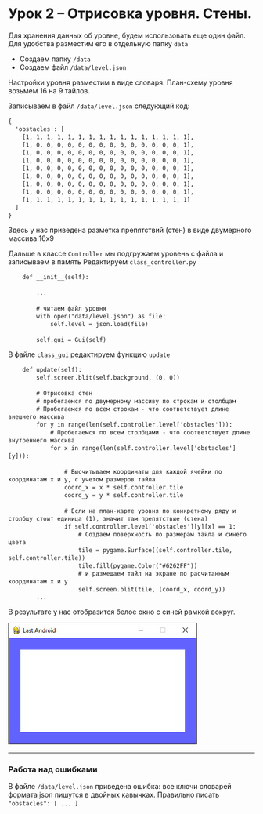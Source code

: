 # Урок 2 – Отрисовка уровня. Стены.
Для хранения данных об уровне, будем использовать еще один файл.
Для удобства разместим его в отдельную папку `data`

- Создаем папку `/data`
- Создаем файл `/data/level.json`

Настройки уровня разместим в виде словаря.
План-схему уровня возьмем 16 на 9 тайлов.

Записываем в файл `/data/level.json` следующий код:

    {
      'obstacles': [
        [1, 1, 1, 1, 1, 1, 1, 1, 1, 1, 1, 1, 1, 1, 1, 1],
        [1, 0, 0, 0, 0, 0, 0, 0, 0, 0, 0, 0, 0, 0, 0, 1],
        [1, 0, 0, 0, 0, 0, 0, 0, 0, 0, 0, 0, 0, 0, 0, 1],
        [1, 0, 0, 0, 0, 0, 0, 0, 0, 0, 0, 0, 0, 0, 0, 1],
        [1, 0, 0, 0, 0, 0, 0, 0, 0, 0, 0, 0, 0, 0, 0, 1],
        [1, 0, 0, 0, 0, 0, 0, 0, 0, 0, 0, 0, 0, 0, 0, 1],
        [1, 0, 0, 0, 0, 0, 0, 0, 0, 0, 0, 0, 0, 0, 0, 1],
        [1, 0, 0, 0, 0, 0, 0, 0, 0, 0, 0, 0, 0, 0, 0, 1],
        [1, 1, 1, 1, 1, 1, 1, 1, 1, 1, 1, 1, 1, 1, 1, 1]
      ]
    }

Здесь у нас приведена разметка препятствий (стен) в виде двумерного массива 16х9

Дальше в классе `Controller` мы подгружаем уровень с файла и записываем в память
Редактируем `class_controller.py`

        def __init__(self):

            ...

            # читаем файл уровня
            with open("data/level.json") as file:
                self.level = json.load(file)
            
            self.gui = Gui(self)

В файле `class_gui` редактируем функцию `update`

        def update(self):
            self.screen.blit(self.background, (0, 0))
            
            # Отрисовка стен
            # пробегаемся по двумерному массиву по строкам и столбцам
            # Пробегаемся по всем строкам - что соответствует длине внешнего массива
            for y in range(len(self.controller.level['obstacles'])):
                # Пробегаемся по всем столбцами - что соответствует длине внутреннего массива
                for x in range(len(self.controller.level['obstacles'][y])):
                    
                    # Высчитываем координаты для каждой ячейки по координатам х и у, с учетом размеров тайла
                    coord_x = x * self.controller.tile
                    coord_y = y * self.controller.tile
    
                    # Если на план-карте уровня по конкретному ряду и столбцу стоит единица (1), значит там препятствие (стена)
                    if self.controller.level['obstacles'][y][x] == 1:
                        # Создаем поверхность по размерам тайла и синего цвета
                        tile = pygame.Surface((self.controller.tile, self.controller.tile))
                        tile.fill(pygame.Color("#6262FF"))
                        # и размещаем тайл на экране по расчитанным координатам х и у
                        self.screen.blit(tile, (coord_x, coord_y))
            ...

В результате у нас отобразится белое окно с синей рамкой вокруг.

![Результат](/images/2-0-1.jpg)

---

### Работа над ошибками

В файле `/data/level.json` приведена ошибка: все ключи словарей формата json пишутся в двойных кавычках.
Правильно писать `"obstacles": [ ... ]`
